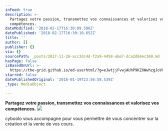 ```yaml
---
inFeed: true
description: >-
  Partagez votre passion, transmettez vos connaissances et valorisez vos
  compétences.
dateModified: '2018-02-17T16:30:09.596Z'
datePublished: '2018-02-17T16:30:10.652Z'
title: ''
author: []
publisher: {}
via: {}
sourcePath: _posts/2017-11-26-acc3dc4d-f2a9-4458-abe7-dca2d64ec369.md
hasPage: false
isBasedOnUrl: >-
  https://the-grid.github.io/ed-userhtml/?g=eJwtjjFvwjAUhP9KZXWwhzgJoVVaYwZohixVVZA6IIQe9oMEBceKH6VR1f_etGS87053Nwumqz3dUe9RM8Ivik_wCTfK5tfa2fYq7wcZvN5s1QiW7-XqbfdRLFblutiVL5rlMD1kkOVRiilE08zmESQZRuljYpN8sn8y8MAUP1ycobp1XHxbbVtzOaMjFbSVpkMgLBr8I5yND4QKMnRGs4rIh-c4Nk09-PL_kDQVUNzIU2BDDELvjE6VlUeksScs-jUcX-GMnFUIlolNspXgPTq7rOrG8iDUj-BCzeLb4vwX3jJcoA
starred: false
datePublishedOriginal: '2018-01-19T23:56:58.539Z'
_type: MediaObject

---
```

**Partagez votre passion, transmettez vos connaissances et valorisez vos compétences.**
![](https://the-grid-user-content.s3-us-west-2.amazonaws.com/d748a1c9-dce6-4746-969c-de6d70f7d3b2.png)

cyboolo vous accompagne pour vous permettre de vous concentrer sur la création et la vente de vos cours.